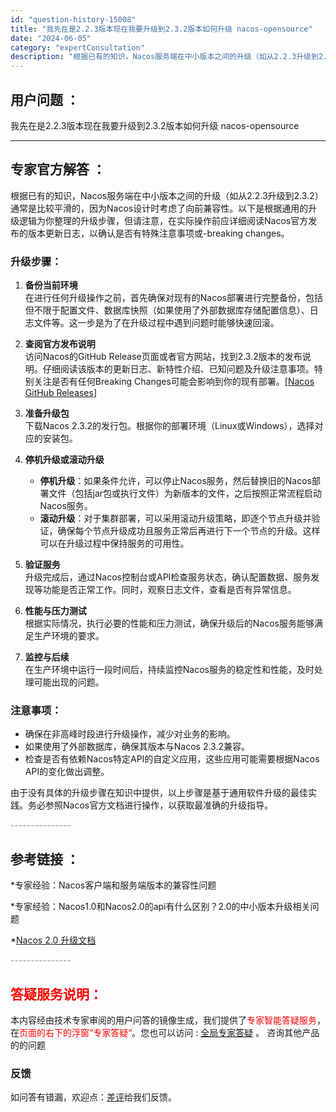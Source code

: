 ```yaml
---
id: "question-history-15008"
title: "我先在是2.2.3版本现在我要升级到2.3.2版本如何升级 nacos-opensource"
date: "2024-06-05"
category: "expertConsultation"
description: "根据已有的知识，Nacos服务端在中小版本之间的升级（如从2.2.3升级到2.3.2）通常是比较平滑的，因为Nacos设计时考虑了向前兼容性。以下是根据通用的升级逻辑为你整理的升级步骤，但请注意，在实际操作前应详细阅读Nacos官方发布的版本更新日志，以确认是否有特殊注意事项或-breaking c"
---
```


## 用户问题 ： 
 我先在是2.2.3版本现在我要升级到2.3.2版本如何升级 nacos-opensource 

---------------
## 专家官方解答 ：

根据已有的知识，Nacos服务端在中小版本之间的升级（如从2.2.3升级到2.3.2）通常是比较平滑的，因为Nacos设计时考虑了向前兼容性。以下是根据通用的升级逻辑为你整理的升级步骤，但请注意，在实际操作前应详细阅读Nacos官方发布的版本更新日志，以确认是否有特殊注意事项或-breaking changes。

### 升级步骤：

1. **备份当前环境**  
   在进行任何升级操作之前，首先确保对现有的Nacos部署进行完整备份，包括但不限于配置文件、数据库快照（如果使用了外部数据库存储配置信息）、日志文件等。这一步是为了在升级过程中遇到问题时能够快速回滚。

2. **查阅官方发布说明**  
   访问Nacos的GitHub Release页面或者官方网站，找到2.3.2版本的发布说明。仔细阅读该版本的更新日志、新特性介绍、已知问题及升级注意事项。特别关注是否有任何Breaking Changes可能会影响到你的现有部署。[[Nacos GitHub Releases](https://github.com/alibaba/nacos/releases)]

3. **准备升级包**  
   下载Nacos 2.3.2的发行包。根据你的部署环境（Linux或Windows），选择对应的安装包。

4. **停机升级或滚动升级**  
   - **停机升级**：如果条件允许，可以停止Nacos服务，然后替换旧的Nacos部署文件（包括jar包或执行文件）为新版本的文件，之后按照正常流程启动Nacos服务。
   - **滚动升级**：对于集群部署，可以采用滚动升级策略，即逐个节点升级并验证，确保每个节点升级成功且服务正常后再进行下一个节点的升级。这样可以在升级过程中保持服务的可用性。

5. **验证服务**  
   升级完成后，通过Nacos控制台或API检查服务状态，确认配置数据、服务发现等功能是否正常工作。同时，观察日志文件，查看是否有异常信息。

6. **性能与压力测试**  
   根据实际情况，执行必要的性能和压力测试，确保升级后的Nacos服务能够满足生产环境的要求。

7. **监控与后续**  
   在生产环境中运行一段时间后，持续监控Nacos服务的稳定性和性能，及时处理可能出现的问题。

### 注意事项：
- 确保在非高峰时段进行升级操作，减少对业务的影响。
- 如果使用了外部数据库，确保其版本与Nacos 2.3.2兼容。
- 检查是否有依赖Nacos特定API的自定义应用，这些应用可能需要根据Nacos API的变化做出调整。

由于没有具体的升级步骤在知识中提供，以上步骤是基于通用软件升级的最佳实践。务必参照Nacos官方文档进行操作，以获取最准确的升级指导。


<font color="#949494">---------------</font> 


## 参考链接 ：

*专家经验：Nacos客户端和服务端版本的兼容性问题 
 
 *专家经验：Nacos1.0和Nacos2.0的api有什么区别？2.0的中小版本升级相关问题 
 
 *[Nacos 2.0 升级文档](https://nacos.io/docs/latest/upgrading/200-upgrading)


 <font color="#949494">---------------</font> 
 


## <font color="#FF0000">答疑服务说明：</font> 

本内容经由技术专家审阅的用户问答的镜像生成，我们提供了<font color="#FF0000">专家智能答疑服务</font>，在<font color="#FF0000">页面的右下的浮窗”专家答疑“</font>。您也可以访问 : [全局专家答疑](https://opensource.alibaba.com/chatBot) 。 咨询其他产品的的问题

### 反馈
如问答有错漏，欢迎点：[差评](https://ai.nacos.io/user/feedbackByEnhancerGradePOJOID?enhancerGradePOJOId=15061)给我们反馈。
